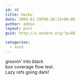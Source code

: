 ```yaml
---
id: 40
title: Haiku
date: 2009-01-29T09:36:23+00:00
author: admin
layout: post
guid: http://x.exedre.org/?p=40

categories:
  - void
---
```

<span class="status_body">groovin&#8217; into black<br /> box coverage flow test.<br /> Lazy refs going dark!</span>
